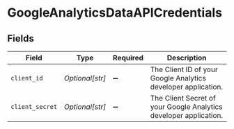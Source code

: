 # GoogleAnalyticsDataAPICredentials


## Fields

| Field                                                             | Type                                                              | Required                                                          | Description                                                       |
| ----------------------------------------------------------------- | ----------------------------------------------------------------- | ----------------------------------------------------------------- | ----------------------------------------------------------------- |
| `client_id`                                                       | *Optional[str]*                                                   | :heavy_minus_sign:                                                | The Client ID of your Google Analytics developer application.     |
| `client_secret`                                                   | *Optional[str]*                                                   | :heavy_minus_sign:                                                | The Client Secret of your Google Analytics developer application. |